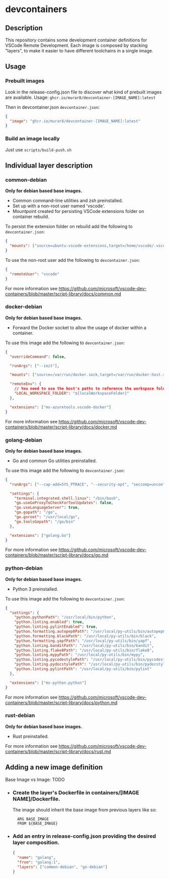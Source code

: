 # devcontainers

## Description

This repository contains some development container definitions for VSCode Remote Development.
Each image is composed by stacking "layers", to make it easier to have different toolchains in a single image.

## Usage

### Prebuilt images

Look in the release-config.json file to discover what kind of prebuilt images are available.
Usage: `ghcr.io/murar8/devcontainer-[IMAGE_NAME]:latest`

Then in devcontainer.json `devcontainer.json`:

```json
{
  "image": "ghcr.io/murar8/devcontainer-[IMAGE_NAME]:latest"
}
```

### Build an image locally

Just use `scripts/build-push.sh`

## Individual layer description

### common-debian

**Only for debian based base images.**

- Common command-line utilities and zsh preinstalled.
- Set up with a non-root user named 'vscode'.
- Mountpoint created for persisting VSCode extensions folder on container rebuild.

To persist the extension folder on rebuild add the following to `devcontainer.json`:

```json
{
  "mounts": ["source=ubuntu-vscode-extensions,target=/home/vscode/.vscode-server/extensions,type=volume"]
}
```

To use the non-root user add the following to `devcontainer.json`:

```json
{
  "remoteUser": "vscode"
}
```

For more information see https://github.com/microsoft/vscode-dev-containers/blob/master/script-library/docs/common.md

### docker-debian

**Only for debian based base images.**

- Forward the Docker socket to allow the usage of docker within a container.

To use this image add the following to `devcontainer.json`:

```json
{
  "overrideCommand": false,

  "runArgs": ["--init"],

  "mounts": ["source=/var/run/docker.sock,target=/var/run/docker-host.sock,type=bind"],

  "remoteEnv": {
    // You need to use the host's paths to reference the workspace folder.
    "LOCAL_WORKSPACE_FOLDER": "${localWorkspaceFolder}"
  },

  "extensions": ["ms-azuretools.vscode-docker"]
}
```

For more information see https://github.com/microsoft/vscode-dev-containers/blob/master/script-library/docs/docker.md

### golang-debian

**Only for debian based base images.**

- Go and common Go utilities preinstalled.

To use this image add the following to `devcontainer.json`:

```json
{
  "runArgs": ["--cap-add=SYS_PTRACE", "--security-opt", "seccomp=unconfined"],

  "settings": {
    "terminal.integrated.shell.linux": "/bin/bash",
    "go.useGoProxyToCheckForToolUpdates": false,
    "go.useLanguageServer": true,
    "go.gopath": "/go",
    "go.goroot": "/usr/local/go",
    "go.toolsGopath": "/go/bin"
  },

  "extensions": ["golang.Go"]
}
```

For more information see https://github.com/microsoft/vscode-dev-containers/blob/master/script-library/docs/go.md

### python-debian

**Only for debian based base images.**

- Python 3 preinstalled.

To use this image add the following to `devcontainer.json`:

```json
{
  "settings": {
    "python.pythonPath": "/usr/local/bin/python",
    "python.linting.enabled": true,
    "python.linting.pylintEnabled": true,
    "python.formatting.autopep8Path": "/usr/local/py-utils/bin/autopep8",
    "python.formatting.blackPath": "/usr/local/py-utils/bin/black",
    "python.formatting.yapfPath": "/usr/local/py-utils/bin/yapf",
    "python.linting.banditPath": "/usr/local/py-utils/bin/bandit",
    "python.linting.flake8Path": "/usr/local/py-utils/bin/flake8",
    "python.linting.mypyPath": "/usr/local/py-utils/bin/mypy",
    "python.linting.pycodestylePath": "/usr/local/py-utils/bin/pycodestyle",
    "python.linting.pydocstylePath": "/usr/local/py-utils/bin/pydocstyle",
    "python.linting.pylintPath": "/usr/local/py-utils/bin/pylint"
  },

  "extensions": ["ms-python.python"]
}
```

For more information see https://github.com/microsoft/vscode-dev-containers/blob/master/script-library/docs/python.md

### rust-debian

**Only for debian based base images.**

- Rust preinstalled.

For more information see https://github.com/microsoft/vscode-dev-containers/blob/master/script-library/docs/rust.md

## Adding a new image definition

Base Image vs Image: TODO

- ### Create the layer's Dockerfile in containers/[IMAGE NAME]/Dockerfile.

  The image should inherit the base image from previous layers like so:

  ```Dockefile
    ARG BASE_IMAGE
    FROM ${BASE_IMAGE}
  ```

- ### Add an entry in release-config.json providing the desired layer composition.

  ```json
  {
    "name": "golang",
    "from": "golang:1",
    "layers": ["common-debian", "go-debian"]
  }
  ```
